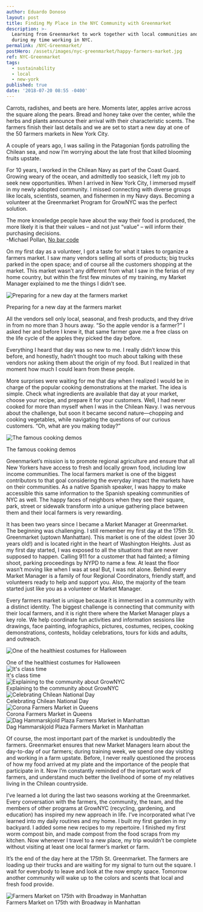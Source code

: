 ```yaml
---
author: Eduardo Donoso
layout: post
title: Finding My Place in the NYC Community with Greenmarket
description: >-
  Learning from Greenmarket to work together with local communities and farmers
  during my time working in NYC.
permalink: /NYC-Greenmarket/
postHero: /assets/images/nyc-greenmarket/happy-farmers-market.jpg
ref: NYC-Greenmarket
tags:
  - sustainability
  - local
  - new-york
published: true
date: '2018-07-20 08:55 -0400'
---
```

Carrots, radishes, and beets are here. Moments later, apples arrive across the square along the pears. Bread and honey take over the center, while the herbs and plants announce their arrival with their characteristic scents. The farmers finish their last details and we are set to start a new day at one of the 50 farmers markets in New York City.

A couple of years ago, I was sailing in the Patagonian fjords patrolling the Chilean sea, and now I’m worrying about the late frost that killed blooming fruits upstate.

For 10 years, I worked in the Chilean Navy as part of the Coast Guard. Growing weary of the ocean, and admittedly too seasick, I left my job to seek new opportunities. When I arrived in New York City, I immersed myself in my newly adopted community. I missed connecting with diverse groups like locals, scientists, seamen, and fishermen in my Navy days. Becoming a volunteer at the Greenmarket Program for GrowNYC was the perfect solution.

<div class="quote">The more knowledge people have about the way their food is produced, the more likely it is that their values – and not just “value” – will inform their purchasing decisions.</div>
<div class="caption">-Michael Pollan, <a href="http://michaelpollan.com/articles-archive/no-bar-code/" title="No bar code" target="_blank">No bar code</a></div>

On my first day as a volunteer, I got a taste for what it takes to organize a farmers market. I saw many vendors selling all sorts of products; big trucks parked in the open space; and of course all the customers shopping at the market. This market wasn’t any different from what I saw in the ferias of my home country, but within the first few minutes of my training, my Market Manager explained to me the things I didn’t see.

<img src="/assets/images/nyc-greenmarket/sunrise-market.jpg"
      alt="Preparing for a new day at the farmers market">
<div class="caption">Preparing for a new day at the farmers market</div>

All the vendors sell only local, seasonal, and fresh products, and they drive in from no more than 3 hours away. “So the apple vendor is a farmer?” I asked her and before I knew it, that same farmer gave me a free class on the life cycle of the apples they picked the day before.

Everything I heard that day was so new to me. I really didn’t know this before, and honestly, hadn’t thought too much about talking with these vendors nor asking them about the origin of my food. But I realized in that moment how much I could learn from these people.

More surprises were waiting for me that day when I realized I would be in charge of the popular cooking demonstrations at the market. The idea is simple. Check what ingredients are available that day at your market, choose your recipe, and prepare it for your customers. Well, I had never cooked for more than myself when I was in the Chilean Navy. I was nervous about the challenge, but soon it became second nature—chopping and cooking vegetables, while navigating the questions of our curious customers. “Oh, what are you making today?”

<img src="/assets/images/nyc-greenmarket/cooking-demo.jpg"
alt="The famous cooking demos">
<div class="caption">The famous cooking demos</div>

Greenmarket’s mission is to promote regional agriculture and ensure that all New Yorkers have access to fresh and locally grown food, including low income communities. The local farmers market is one of the biggest contributors to that goal considering the everyday impact the markets have on their communities. As a native Spanish speaker, I was happy to make accessible this same information to the Spanish speaking communities of NYC as well. The happy faces of neighbors when they see their square, park, street or sidewalk transform into a unique gathering place between them and their local farmers is very rewarding.

It has been two years since I became a Market Manager at Greenmarket. The beginning was challenging. I still remember my first day at the 175th St. Greenmarket (uptown Manhattan). This market is one of the oldest (over 30 years old!) and is located right in the heart of Washington Heights. Just as my first day started, I was exposed to all the situations that are never supposed to happen. Calling 911 for a customer that had fainted; a filming shoot, parking proceedings by NYPD to name a few. At least the floor wasn’t moving like when I was at sea! But, I was not alone. Behind every Market Manager is a family of four Regional Coordinators, friendly staff, and volunteers ready to help and support you. Also, the majority of the team started just like you as a volunteer or Market Manager.

Every farmers market is unique because it is immersed in a community with a distinct identity. The biggest challenge is connecting that community with their local farmers, and it is right there where the Market Manager plays a key role. We help coordinate fun activities and information sessions like drawings, face painting, infographics, pictures, costumes, recipes, cooking demonstrations, contests, holiday celebrations, tours for kids and adults, and outreach.

<img src="/assets/images/nyc-greenmarket/edu-choclo.jpg"
      alt="One of the healthiest costumes for Halloween">
<div class="caption">One of the healthiest costumes for Halloween</div>

<img src="/assets/images/nyc-greenmarket/edu-poster.jpg" alt="It's class time">
<div class="caption">It's class time</div>

<img src="/assets/images/nyc-greenmarket/edu-teaching.jpg" alt="Explaining to the community about GrowNYC">
<div class="caption">Explaining to the community about GrowNYC</div>

<img src="/assets/images/nyc-greenmarket/edu-dias-nacionales.jpg" alt="Celebrating Chilean National Day">
<div class="caption">Celebrating Chilean National Day</div>

<img src="/assets/images/nyc-greenmarket/queens-market.jpg" alt="Corona Farmers Market in Queens">
<div class="caption">Corona Farmers Market in Queens</div>

<img src="/assets/images/nyc-greenmarket/happy-farmers-market.jpg" alt="Dag Hammarskjold Plaza Farmers Market in Manhattan">
<div class="caption">Dag Hammarskjold Plaza Farmers Market in Manhattan</div>


Of course, the most important part of the market is undoubtedly the farmers. Greenmarket ensures that new Market Managers learn about the day-to-day of our farmers; during training week, we spend one day visiting and working in a farm upstate. Before, I never really questioned the process of how my food arrived at my plate and the importance of the people that participate in it. Now I’m constantly reminded of the important work of farmers, and understand much better the livelihood of some of my relatives living in the Chilean countryside.

I’ve learned a lot during the last two seasons working at the Greenmarket. Every conversation with the farmers, the community, the team, and the members of other programs at GrowNYC (recycling, gardening, and education) has inspired my new approach in life. I’ve incorporated what I’ve learned into my daily routines and my home. I built my first garden in my backyard. I added some new recipes to my repertoire. I finished my first worm compost bin, and made compost from the food scraps from my kitchen. Now whenever I travel to a new place, my trip wouldn’t be complete without visiting at least one local farmer’s market or farm.

It’s the end of the day here at the 175th St. Greenmarket. The farmers are loading up their trucks and are waiting for my signal to turn out the square. I wait for everybody to leave and look at the now empty space. Tomorrow another community will wake up to the colors and scents that local and fresh food provide.

<img src="/assets/images/nyc-greenmarket/greenmarket-cover.jpg" alt="Farmers Market on 175th with Broadway in Manhattan">
<div class="caption">Farmers Market on 175th with Broadway in Manhattan</div>

